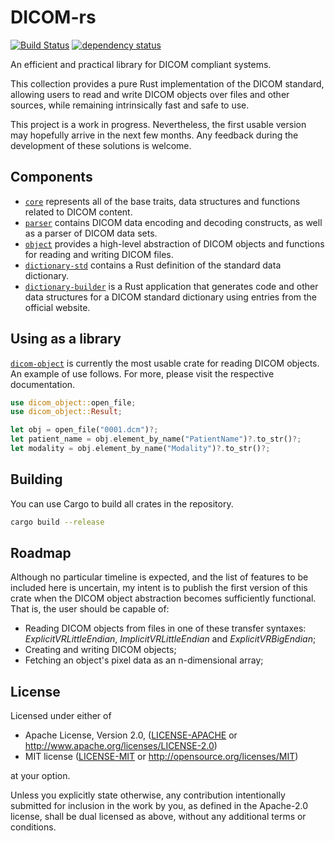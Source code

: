 # DICOM-rs

[![Build Status](https://travis-ci.org/Enet4/dicom-rs.svg?branch=master)](https://travis-ci.org/Enet4/dicom-rs) [![dependency status](https://deps.rs/repo/github/Enet4/dicom-rs/status.svg)](https://deps.rs/repo/github/Enet4/dicom-rs)


An efficient and practical library for DICOM compliant systems.

This collection provides a pure Rust implementation of the DICOM standard,
allowing users to read and write DICOM objects over files and other sources, while
remaining intrinsically fast and safe to use.

This project is a work in progress. Nevertheless, the first usable version may hopefully arrive
in the next few months. Any feedback during the development of these solutions is welcome.

## Components

- [`core`](core) represents all of the base traits, data structures and functions related to DICOM content.
- [`parser`](parser) contains DICOM data encoding and decoding constructs, as well as a parser of DICOM data sets.
- [`object`](object) provides a high-level abstraction of DICOM objects and functions for reading and writing DICOM files.
- [`dictionary-std`](dictionary-std) contains a Rust definition of the standard data dictionary.
- [`dictionary-builder`](dictionary-builder) is a Rust application that generates code and
  other data structures for a DICOM standard dictionary using entries from the official website.

## Using as a library

[`dicom-object`](object) is currently the most usable crate for reading DICOM objects. An example of use follows. For more, please visit the respective documentation.

```rust
use dicom_object::open_file;
use dicom_object::Result;

let obj = open_file("0001.dcm")?;
let patient_name = obj.element_by_name("PatientName")?.to_str()?;
let modality = obj.element_by_name("Modality")?.to_str()?;
```

## Building

You can use Cargo to build all crates in the repository.

```sh
cargo build --release
```

## Roadmap

Although no particular timeline is expected, and the list of features to be included here is uncertain, my intent is to publish the first version of this crate when the DICOM object abstraction becomes sufficiently functional. That is, the user should be capable of:

 - Reading DICOM objects from files in one of these transfer syntaxes: _ExplicitVRLittleEndian_, _ImplicitVRLittleEndian_ and _ExplicitVRBigEndian_;
 - Creating and writing DICOM objects;
 - Fetching an object's pixel data as an n-dimensional array;

## License

Licensed under either of

* Apache License, Version 2.0, ([LICENSE-APACHE](LICENSE-APACHE) or <http://www.apache.org/licenses/LICENSE-2.0>)
* MIT license ([LICENSE-MIT](LICENSE-MIT) or <http://opensource.org/licenses/MIT>)

at your option.

Unless you explicitly state otherwise, any contribution intentionally submitted
for inclusion in the work by you, as defined in the Apache-2.0 license, shall be dual licensed as above, without any
additional terms or conditions.
